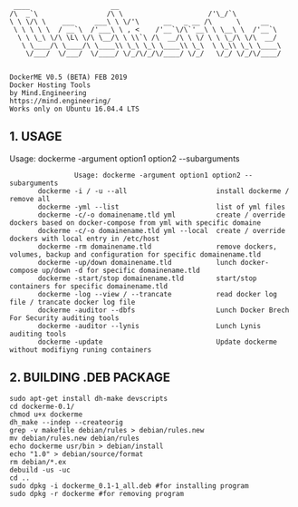 	 ____                    __
	/\  _`\                 /\ \                     /'\_/`\
	\ \ \/\ \    ___     ___\ \ \/'\      __   _ __ /\      \     __
	 \ \ \ \ \  / __`\  /'___\ \ , <    /'__`\/\`'__\ \ \__\ \  /'__`\
	  \ \ \_\ \/\ \L\ \/\ \__/\ \ \\`\ /\  __/\ \ \/ \ \ \_/\ \/\  __/
	   \ \____/\ \____/\ \____\\ \_\ \_\ \____\\ \_\  \ \_\\ \_\ \____\
	    \/___/  \/___/  \/____/ \/_/\/_/\/____/ \/_/   \/_/ \/_/\/____/

	
	DockerME V0.5 (BETA) FEB 2019
	Docker Hosting Tools
	by Mind.Engineering
	https://mind.engineering/
	Works only on Ubuntu 16.04.4 LTS




## 1. USAGE
Usage: dockerme -argument option1 option2 --subarguments          
           
 
                    Usage: dockerme -argument option1 option2 --subarguments          
           dockerme -i / -u --all                      install dockerme / remove all
           dockerme -yml --list                        list of yml files
           dockerme -c/-o domainename.tld yml          create / override dockers based on docker-compose from yml with specific domaine 
           dockerme -c/-o domainename.tld yml --local  create / override dockers with local entry in /etc/host    
           dockerme -rm domainename.tld                remove dockers, volumes, backup and configuration for specific domainename.tld  
           dockerme -up/down domainename.tld           lunch docker-compose up/down -d for specific domainename.tld  
           dockerme -start/stop domainename.tld        start/stop containers for specific domainename.tld 
           dockerme -log --view / --trancate           read docker log file / trancate docker log file
           dockerme -auditor --dbfs                    Lunch Docker Brech For Security auditing tools 
           dockerme -auditor --lynis                   Lunch Lynis auditing tools
           dockerme -update                            Update dockerme without modifiyng runing containers




## 2. BUILDING .DEB PACKAGE

    sudo apt-get install dh-make devscripts
    cd dockerme-0.1/
    chmod u+x dockerme
    dh_make --indep --createorig
    grep -v makefile debian/rules > debian/rules.new
    mv debian/rules.new debian/rules
    echo dockerme usr/bin > debian/install
    echo "1.0" > debian/source/format
    rm debian/*.ex
    debuild -us -uc
    cd ..
    sudo dpkg -i dockerme_0.1-1_all.deb #for installing program
    sudo dpkg -r dockerme #for removing program
